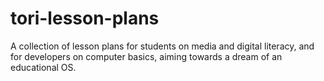 # tori-lesson-plans
A collection of lesson plans for students on media and digital literacy, and for developers on computer basics, aiming towards a dream of an educational OS.
